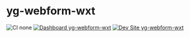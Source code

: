 # yg-webform-wxt

![CI none](https://img.shields.io/badge/ci-none-orange.svg)
[![Dashboard yg-webform-wxt](https://img.shields.io/badge/dashboard-yg_webform_wxt-yellow.svg)](https://dashboard.pantheon.io/sites/08093b0e-e5fa-4565-a9da-189efa992e0c#dev/code)
[![Dev Site yg-webform-wxt](https://img.shields.io/badge/site-yg_webform_wxt-blue.svg)](http://dev-yg-webform-wxt.pantheonsite.io/)